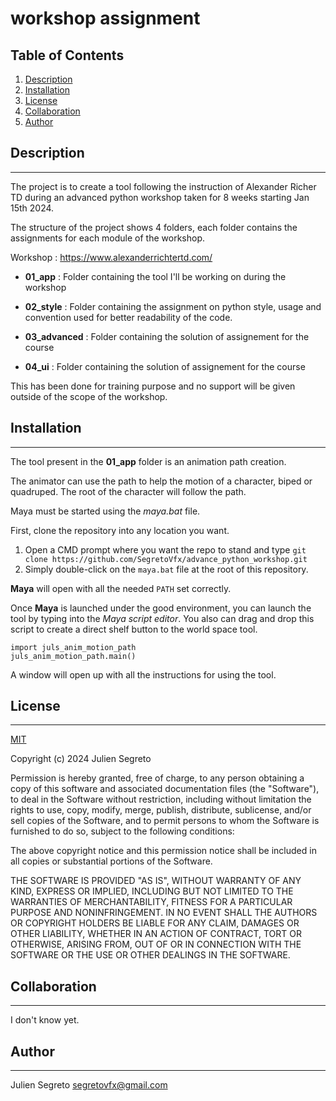 # workshop assignment

## Table of Contents
1. [Description](#description)
2. [Installation](#installation)
3. [License](#license)
4. [Collaboration](#collaboration)
5. [Author](#author)

## Description
***
The project is to create a tool following the instruction of Alexander Richer TD
during an advanced python workshop taken for 8 weeks starting Jan 15th 2024.

The structure of the project shows 4 folders, each folder contains the 
assignments for each module of the workshop.

Workshop : https://www.alexanderrichtertd.com/

* **01_app** : Folder containing the tool I'll be working on during the workshop

* **02_style** : Folder containing the assignment on python style, usage and 
                 convention used for better readability of the code.
* **03_advanced** : Folder containing the solution of assignement for the course
* **04_ui** : Folder containing the solution of assignement for the course

This has been done for training purpose and no support will be given outside of 
the scope of the workshop.

## Installation
***
The tool present in the **01_app** folder is an animation path creation.

The animator can use the path to help the motion of a character, biped or 
quadruped. 
The root of the character will follow the path. 

Maya must be started using the _maya.bat_ file.

First, clone the repository into any location you want.

1. Open a CMD prompt where you want the repo to stand and type 
`git clone https://github.com/SegretoVfx/advance_python_workshop.git`
2. Simply double-click on the `maya.bat` file at the root of this repository.

**Maya** will open with all the needed `PATH` set correctly.


Once **Maya** is launched under the good environment,
you can launch the tool by typing into the *Maya script editor*.
You also can drag and drop this script to create a direct shelf button to the
world space tool.
```
import juls_anim_motion_path
juls_anim_motion_path.main()
```

A window will open up with all the instructions for using the tool.



## License
***
[MIT](https://choosealicense.com/licenses/mit/)

Copyright (c) 2024 Julien Segreto 

Permission is hereby granted, free of charge, to any person obtaining a copy
of this software and associated documentation files (the "Software"), to deal
in the Software without restriction, including without limitation the rights
to use, copy, modify, merge, publish, distribute, sublicense, and/or sell
copies of the Software, and to permit persons to whom the Software is
furnished to do so, subject to the following conditions:

The above copyright notice and this permission notice shall be included in all
copies or substantial portions of the Software.

THE SOFTWARE IS PROVIDED "AS IS", WITHOUT WARRANTY OF ANY KIND, EXPRESS OR
IMPLIED, INCLUDING BUT NOT LIMITED TO THE WARRANTIES OF MERCHANTABILITY,
FITNESS FOR A PARTICULAR PURPOSE AND NONINFRINGEMENT. IN NO EVENT SHALL THE
AUTHORS OR COPYRIGHT HOLDERS BE LIABLE FOR ANY CLAIM, DAMAGES OR OTHER
LIABILITY, WHETHER IN AN ACTION OF CONTRACT, TORT OR OTHERWISE, ARISING FROM,
OUT OF OR IN CONNECTION WITH THE SOFTWARE OR THE USE OR OTHER DEALINGS IN THE
SOFTWARE.

## Collaboration
***
I don't know yet.

## Author
***
Julien Segreto
segretovfx@gmail.com


